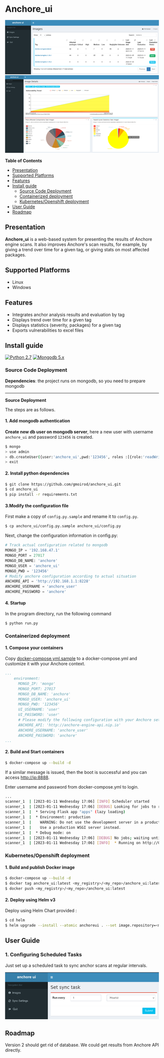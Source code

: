# Anchore_ui

![List](docs/pic/list.png)
![Detail](docs/pic/detail.png)

**Table of Contents**
- [Presentation](#presentation)
- [Supported Platforms](#supported-platforms)
- [Features](#features)
- [Install guide](#install-guide)
    - [Source Code Deployment](#source-code-deployment)
    - [Containerized deployment](#containerized-deployment)
    - [Kubernetes/Openshift deployment](#kubernetesopenshift-deployment)
- [User Guide](#user-guide)
- [Roadmap](#roadmap)

## Presentation

**Anchore_ui** is a web-based system for presenting the results of Anchore engine scans. It also improves Anchore's scan results, for example, by giving a trend over time for a given tag, or giving stats on most affected packages.

## Supported Platforms

* Linux
* Windows

## Features

* Integrates anchor analysis results and evaluation by tag
* Displays trend over time for a given tag
* Displays statistics (severity, packages) for a given tag
* Exports vulnerabilities to excel files

## Install guide

[![Python 2.7](https://img.shields.io/badge/python-2.7-yellow.svg)](https://www.python.org/) 
[![Mongodb 5.x](https://img.shields.io/badge/mongodb-5.x-red.svg)](https://www.mongodb.com/download-center?jmp=nav)

### Source Code Deployment

**Dependencies**: the project runs on mongodb, so you need to prepare mongodb

***

**Source Deployment**

The steps are as follows.


#### 1. Add mongodb authentication

**Create new db user on mongodb server**, here a new user with username `anchore_ui` and password `123456` is created.

```bash
$ mongo
> use admin
> db.createUser({user:'anchore_ui',pwd:'123456', roles :[{role:'readWriteAnyDatabase', db:'admin'}]})
> exit
```

#### 2. Install python dependencies

```bash
$ git clone https://github.com/gmoirod/anchore_ui.git
$ cd anchore_ui
$ pip install -r requirements.txt
```

#### 3.Modify the configuration file

First make a copy of `config.py.sample` and rename it to `config.py`.
```bash
$ cp anchore_ui/config.py.sample anchore_ui/config.py
```

Next, change the configuration information in config.py:

```python
# Track actual configuration related to mongodb
MONGO_IP = '192.168.47.1'
MONGO_PORT = 27017
MONGO_DB_NAME: 'anchore'
MONGO_USER = 'anchore_ui'
MONGO_PWD = '123456'
# Modify anchore configuration according to actual situation
ANCHORE_API = 'http://192.168.1.1:8228'
ANCHORE_USERNAME = 'anchore_user'
ANCHORE_PASSWORD = 'anchore'
```

#### 4. Startup

In the program directory, run the following command
```bash
$ python run.py
```

### Containerized deployment

#### 1. Compose your containers

Copy [docker-compose.yml.sample](docker-compose.yml.sample) to a docker-compose.yml and customize it with your Anchore context.

```yaml
...
    environment:
      MONGO_IP: 'mongo'
      MONGO_PORT: 27017
      MONGO_DB_NAME: 'anchore'
      MONGO_USER: 'anchore_ui'
      MONGO_PWD: '123456'
      UI_USERNAME: 'user'
      UI_PASSWORD: 'user'
      # Please modify the following configuration with your Anchore settings
      ANCHORE_API: 'http://anchore-engine-api.nip.io'
      ANCHORE_USERNAME: 'anchore_user'
      ANCHORE_PASSWORD: 'anchore'
...
```

#### 2. Build and Start containers
```bash
$ docker-compose up --build -d
```
If a similar message is issued, then the boot is successful and you can access [http://ip:8888](http://ip:8888).

Enter username and password from docker-compose.yml to login.
```bash
...
scanner_1  | [2023-01-11 Wednesday 17:06] [INFO] Scheduler started
scanner_1  | [2023-01-11 Wednesday 17:06] [DEBUG] Looking for jobs to run
scanner_1  |  * Serving Flask app "apps" (lazy loading)
scanner_1  |  * Environment: production
scanner_1  |    WARNING: Do not use the development server in a production environment.
scanner_1  |    Use a production WSGI server instead.
scanner_1  |  * Debug mode: on
scanner_1  | [2023-01-11 Wednesday 17:06] [DEBUG] No jobs; waiting until a job is added
scanner_1  | [2023-01-11 Wednesday 17:06] [INFO]  * Running on http://0.0.0.0:8888/ (Press CTRL+C to quit)
```

### Kubernetes/Openshift deployment

#### 1. Build and publish Docker image

```bash
$ docker-compose up --build -d
$ docker tag anchore_ui:latest <my_registry>/<my_repo>/anchore_ui:latest
$ docker push <my_registry>/<my_repo>/anchore_ui:latest
```

#### 2. Deploy using Helm v3

Deploy using Helm Chart provided :
```bash
$ cd helm
$ helm upgrade --install --atomic anchoreui . --set image.repository=<my_registry>/<my_repo>/anchore_ui
```

## User Guide

### 1. Configuring Scheduled Tasks

Just set up a scheduled task to sync anchor scans at regular intervals.

![](docs/pic/1.png)

## Roadmap

Version 2 should get rid of database. We could get results from Anchore API directly.